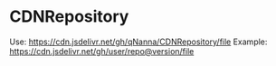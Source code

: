 # CDNRepository
Use:
https://cdn.jsdelivr.net/gh/qNanna/CDNRepository/file
Example:
https://cdn.jsdelivr.net/gh/user/repo@version/file
